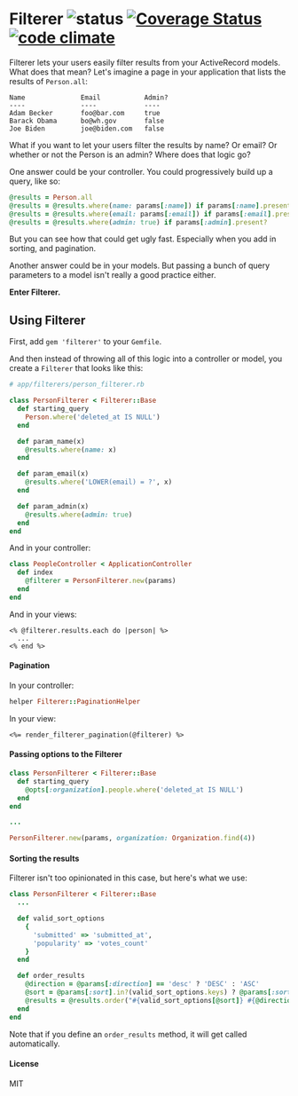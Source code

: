Filterer ![status](https://circleci.com/gh/dobtco/filterer.png?circle-token=4227dad9a04a91b070e9c25174f4035a2da6a828) [![Coverage Status](https://coveralls.io/repos/dobtco/filterer/badge.png)](https://coveralls.io/r/dobtco/filterer) [![code climate](https://d3s6mut3hikguw.cloudfront.net/github/dobtco/filterer.png)](https://codeclimate.com/github/dobtco/filterer)
====

Filterer lets your users easily filter results from your ActiveRecord models. What does that mean? Let's imagine a page in your application that lists the results of `Person.all`:

```
Name              Email           Admin?
----              ----            ----
Adam Becker       foo@bar.com     true
Barack Obama      bo@wh.gov       false
Joe Biden         joe@biden.com   false
```

What if you want to let your users filter the results by name? Or email? Or whether or not the Person is an admin? Where does that logic go?

One answer could be your controller. You could progressively build up a query, like so:

```ruby
@results = Person.all
@results = @results.where(name: params[:name]) if params[:name].present?
@results = @results.where(email: params[:email]) if params[:email].present?
@results = @results.where(admin: true) if params[:admin].present?
```

But you can see how that could get ugly fast. Especially when you add in sorting, and pagination.

Another answer could be in your models. But passing a bunch of query parameters to a model isn't really a good practice either.

**Enter Filterer.**

## Using Filterer

First, add `gem 'filterer'` to your `Gemfile`.

And then instead of throwing all of this logic into a controller or model, you create a `Filterer` that looks like this:

```ruby
# app/filterers/person_filterer.rb

class PersonFilterer < Filterer::Base
  def starting_query
    Person.where('deleted_at IS NULL')
  end

  def param_name(x)
    @results.where(name: x)
  end

  def param_email(x)
    @results.where('LOWER(email) = ?', x)
  end

  def param_admin(x)
    @results.where(admin: true)
  end
end
```

And in your controller:

```ruby
class PeopleController < ApplicationController
  def index
    @filterer = PersonFilterer.new(params)
  end
end
```

And in your views:

```erb
<% @filterer.results.each do |person| %>
  ...
<% end %>
```

#### Pagination

In your controller:
```ruby
helper Filterer::PaginationHelper
```

In your view:
```erb
<%= render_filterer_pagination(@filterer) %>
```

#### Passing options to the Filterer

```ruby
class PersonFilterer < Filterer::Base
  def starting_query
    @opts[:organization].people.where('deleted_at IS NULL')
  end
end

...

PersonFilterer.new(params, organization: Organization.find(4))
```

#### Sorting the results

Filterer isn't too opinionated in this case, but here's what we use:

```ruby
class PersonFilterer < Filterer::Base
  ...

  def valid_sort_options
    {
      'submitted' => 'submitted_at',
      'popularity' => 'votes_count'
    }
  end

  def order_results
    @direction = @params[:direction] == 'desc' ? 'DESC' : 'ASC'
    @sort = @params[:sort].in?(valid_sort_options.keys) ? @params[:sort] : 'submitted'
    @results = @results.order("#{valid_sort_options[@sort]} #{@direction}, people.id")
  end
end
```

Note that if you define an `order_results` method, it will get called automatically.

#### License
MIT